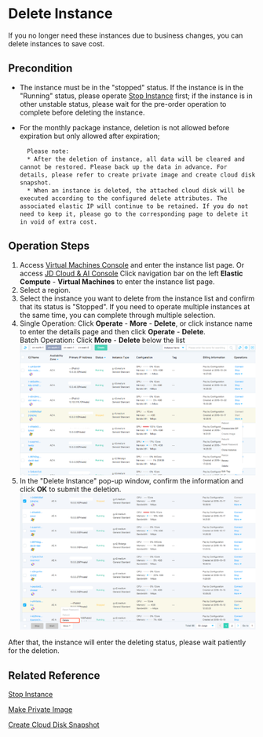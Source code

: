 # Delete Instance

If you no longer need these instances due to business changes, you can delete instances to save cost.

## Precondition

* The instance must be in the "stopped" status. If the instance is in the "Running" status, please operate [Stop Instance](Stop-Instance.md) first; if the instance is in other unstable status, please wait for the pre-order operation to complete before deleting the instance.
* For the monthly package instance, deletion is not allowed before expiration but only allowed after expiration;
	
		Please note:
		* After the deletion of instance, all data will be cleared and cannot be restored. Please back up the data in advance. For details, please refer to create private image and create cloud disk snapshot.
		* When an instance is deleted, the attached cloud disk will be executed according to the configured delete attributes. The associated elastic IP will continue to be retained. If you do not need to keep it, please go to the corresponding page to delete it in void of extra cost.

## Operation Steps
1. Access [Virtual Machines Console](https://cns-console.jdcloud.com/host/compute/list) and enter the instance list page. Or access [JD Cloud & AI Console](https://console.jdcloud.com) Click navigation bar on the left **Elastic Compute** - **Virtual Machines** to enter the instance list page.
2. Select a region.
3. Select the instance you want to delete from the instance list and confirm that its status is "Stopped". If you need to operate multiple instances at the same time, you can complete through multiple selection.
4. Single Operation: Click **Operate** - **More** - **Delete**, or click instance name to enter the details page and then click **Operate** - **Delete**.
<br>Batch Operation: Click **More** - **Delete** below the list
![](../../../../../image/vm/deleteinstance1.png)
5. In the "Delete Instance" pop-up window, confirm the information and click **OK** to submit the deletion. ![](../../../../../image/vm/deleteinstance2.png)

After that, the instance will enter the deleting status, please wait patiently for the deletion.

## Related Reference

[Stop Instance](Stop-Instance.md)

[Make Private Image](http://docs.jdcloud.com/en/virtual-machines/create-private-image)

[Create Cloud Disk Snapshot](http://docs.jdcloud.com/en/cloud-disk-service/create-clouddisk-snapshot)
